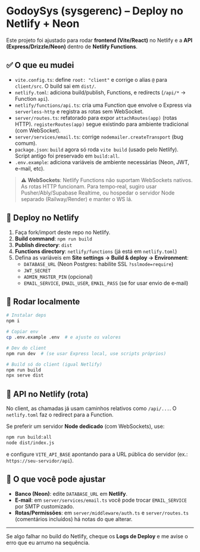 # GodoySys (sysgerenc) – Deploy no Netlify + Neon

Este projeto foi ajustado para rodar **frontend (Vite/React)** no Netlify e a **API (Express/Drizzle/Neon)** dentro de **Netlify Functions**.

## ✅ O que eu mudei
- `vite.config.ts`: define `root: "client"` e corrige o alias `@` para `client/src`. O build sai em `dist/`.
- `netlify.toml`: adiciona build/publish, Functions, e redirects (`/api/*` → Function `api`).
- `netlify/functions/api.ts`: cria uma Function que envolve o Express via `serverless-http` e registra as rotas sem WebSocket.
- `server/routes.ts`: refatorado para expor `attachRoutes(app)` (rotas HTTP). `registerRoutes(app)` segue existindo para ambiente tradicional (com WebSocket).
- `server/services/email.ts`: corrige `nodemailer.createTransport` (bug comum).
- `package.json`: `build` agora só roda `vite build` (usado pelo Netlify). Script antigo foi preservado em `build:all`.
- `.env.example`: adiciona variáveis de ambiente necessárias (Neon, JWT, e-mail, etc).

> ⚠️ **WebSockets**: Netlify Functions não suportam WebSockets nativos. As rotas HTTP funcionam. Para tempo‑real, sugiro usar Pusher/Ably/Supabase Realtime, ou hospedar o servidor Node separado (Railway/Render) e manter o WS lá.

## 🚀 Deploy no Netlify
1. Faça fork/import deste repo no Netlify.
2. **Build command**: `npm run build`
3. **Publish directory**: `dist`
4. **Functions directory**: `netlify/functions` (já está em `netlify.toml`)
5. Defina as variáveis em **Site settings → Build & deploy → Environment**:
   - `DATABASE_URL` (Neon Postgres: habilite SSL `?sslmode=require`)
   - `JWT_SECRET`
   - `ADMIN_MASTER_PIN` (opcional)
   - `EMAIL_SERVICE`, `EMAIL_USER`, `EMAIL_PASS` (se for usar envio de e‑mail)

## 🧪 Rodar localmente
```bash
# Instalar deps
npm i

# Copiar env
cp .env.example .env  # e ajuste os valores

# Dev do client
npm run dev  # (se usar Express local, use scripts próprios)

# Build só do client (igual Netlify)
npm run build
npx serve dist
```

## 🔌 API no Netlify (rota)
No client, as chamadas já usam caminhos relativos como `/api/...`. O `netlify.toml` faz o redirect para a Function.

Se preferir um servidor **Node dedicado** (com WebSockets), use:
```bash
npm run build:all
node dist/index.js
```
e configure `VITE_API_BASE` apontando para a URL pública do servidor (ex.: `https://seu-servidor/api`).

## 📝 O que você pode ajustar
- **Banco (Neon)**: edite `DATABASE_URL` em **Netlify**.
- **E‑mail**: em `server/services/email.ts` você pode trocar `EMAIL_SERVICE` por SMTP customizado.
- **Rotas/Permissões**: em `server/middleware/auth.ts` e `server/routes.ts` (comentários incluídos) há notas do que alterar.

---

Se algo falhar no build do Netlify, cheque os **Logs de Deploy** e me avise o erro que eu arrumo na sequência.

